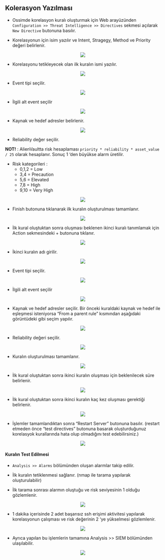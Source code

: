 ## Kolerasyon Yazılması

- Ossimde korelasyon kuralı oluşturmak için Web arayüzünden `Configuration >> Threat Intelligence >> Directives` sekmesi açılarak `New Directive` butonuna basılır.

- Korelasyonun için isim yazılır ve Intent, Stragegy, Method ve Priority değeri belirlenir.

<p align="center">
    <img src="assets/21.png" style="max-height:450px">
</p>

- Korelasyonu tetikleyecek olan ilk kuralın ismi yazılır.

<p align="center">
    <img src="assets/22.png" style="max-height:450px">
</p>

- Event tipi seçilir.

<p align="center">
    <img src="assets/23.png" style="max-height:450px">
</p>

- İlgili alt event seçilir

<p align="center">
    <img src="assets/24.png" style="max-height:450px">
</p>

- Kaynak ve hedef adresler belirlenir.

<p align="center">
    <img src="assets/25.png" style="max-height:450px">
</p>

- Reliability değer seçilir.

**NOT!** : AlienVaultta risk hesaplaması `priority * reliability * asset_value / 25` olarak hesaplanır. Sonuç 1 ‘den büyükse alarm üretilir.

- Risk kategorileri :
    - 0,1,2 = Low
    - 3,4 = Precaution
    - 5,6 = Elevated
    - 7,8 = High
    - 9,10 = Very High

<p align="center">
    <img src="assets/26.png" style="max-height:450px">
</p>

- Finish butonuna tıklanarak ilk kuralın oluşturulması tamamlanır.

<p align="center">
    <img src="assets/27.png" style="max-height:450px">
</p>

- İlk kural oluştuktan sonra oluşması beklenen ikinci kuralı tanımlamak için Action sekmesindeki + butonuna tıklanır.

<p align="center">
    <img src="assets/28.png" style="max-height:450px">
</p>

- İkinci kuralın adı girilir.

<p align="center">
    <img src="assets/29.png" style="max-height:450px">
</p>

- Event tipi seçilir.

<p align="center">
    <img src="assets/30.png" style="max-height:450px">
</p>

- İlgili alt event seçilir

<p align="center">
    <img src="assets/31.png" style="max-height:450px">
</p>

- Kaynak ve hedef adresler seçilir. Bir önceki kuraldaki kaynak ve hedef ile eşleşmesi isteniyorsa “From a parent rule” kısmından aşağıdaki görüntüdeki gibi seçim yapılır.

<p align="center">
    <img src="assets/32.png" style="max-height:450px">
</p>

- Reliability değeri seçilir.

<p align="center">
    <img src="assets/33.png" style="max-height:450px">
</p>

- Kuralın oluşturulması tamamlanır.

<p align="center">
    <img src="assets/34.png" style="max-height:450px">
</p>

- İlk kural oluştuktan sonra ikinci kuralın oluşması için beklenilecek süre belirlenir.

<p align="center">
    <img src="assets/35.png" style="max-height:450px">
</p>

- İlk kural oluştuktan sonra ikinci kuralın kaç kez oluşması gerektiği belirlenir.

<p align="center">
    <img src="assets/36.png" style="max-height:450px">
</p>

- İşlemler tamamlandıktan sonra “Restart Server” butonuna basılır. (restart etmeden önce “test directives” butonuna basarak oluşturduğunuz korelasyok kurallarında hata olup olmadığını test edebilirsiniz.)


<p align="center">
    <img src="assets/37.png" style="max-height:450px">
</p>
 

#### Kuralın Test Edilmesi

- `Analysis >> Alarms` bölümünden  oluşan alarmlar takip edilir.

- İlk kuralın tetiklenmesi sağlanır. (nmap ile tarama yapılarak oluşturulabilir)

- İlk tarama sonrası alarmın oluştuğu ve risk seviyesinin 1 olduğu gözlemlenir.

<p align="center">
    <img src="assets/38.png" style="max-height:450px">
</p>

- 1 dakika içerisinde 2 adet başarısız ssh erişimi aktivitesi yapılarak korelasyonun çalışması ve risk değerinin 2 ‘ye yükselmesi gözlemlenir.

<p align="center">
    <img src="assets/39.png" style="max-height:450px">
</p>

- Ayrıca yapılan bu işlemlerin tamamına Analysis >> SIEM bölümünden ulaşılabilir.

<p align="center">
    <img src="assets/40.png" style="max-height:450px">
</p>